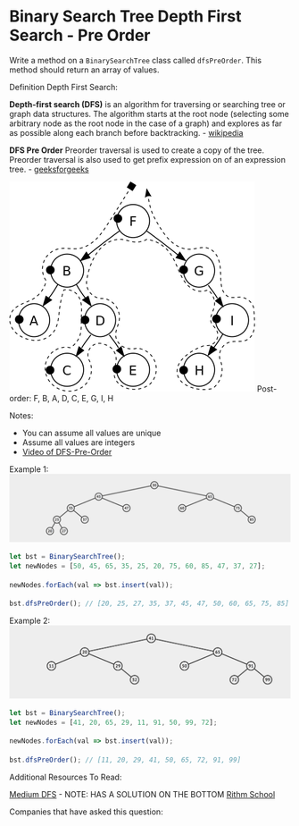 # Binary Search Tree Depth First Search - Pre Order

Write a method on a `BinarySearchTree` class called `dfsPreOrder`. This method should return an array of values.

Definition Depth First Search:

**Depth-first search (DFS)** is an algorithm for traversing or searching tree or graph data structures. The algorithm starts at the root node (selecting some arbitrary node as the root node in the case of a graph) and explores as far as possible along each branch before backtracking. - [wikipedia](https://en.wikipedia.org/wiki/Depth-first_search)

**DFS Pre Order** Preorder traversal is used to create a copy of the tree. Preorder traversal is also used to get prefix expression on of an expression tree. - [geeksforgeeks](https://www.geeksforgeeks.org/tree-traversals-inorder-preorder-and-postorder/)

![Binary Search Tree - DFS pre Order](../_images/bst-preorder.svg.png)
Post-order: F, B, A, D, C, E, G, I, H

Notes:

- You can assume all values are unique
- Assume all values are integers
- [Video of DFS-Pre-Order](https://www.coursera.org/lecture/data-structures-optimizing-performance/core-post-order-in-order-and-level-order-traversals-breadth-first-search-zGs17)

Example 1: 
![Binary Search Tree](../_images/bst-traversal-one.png)

```js
let bst = BinarySearchTree();
let newNodes = [50, 45, 65, 35, 25, 20, 75, 60, 85, 47, 37, 27];

newNodes.forEach(val => bst.insert(val));

bst.dfsPreOrder(); // [20, 25, 27, 35, 37, 45, 47, 50, 60, 65, 75, 85]
```

Example 2:
![Binary Search Tree](../_images/bst-traversal-two.png)
```js
let bst = BinarySearchTree();
let newNodes = [41, 20, 65, 29, 11, 91, 50, 99, 72];

newNodes.forEach(val => bst.insert(val));

bst.dfsPreOrder(); // [11, 20, 29, 41, 50, 65, 72, 91, 99]
```

Additional Resources To Read:

[Medium DFS](https://medium.com/basecs/demystifying-depth-first-search-a7c14cccf056) - NOTE: HAS A SOLUTION ON THE BOTTOM
[Rithm School](https://www.rithmschool.com/courses/javascript-computer-science-fundamentals/binary-search-trees-traversal)

Companies that have asked this question: